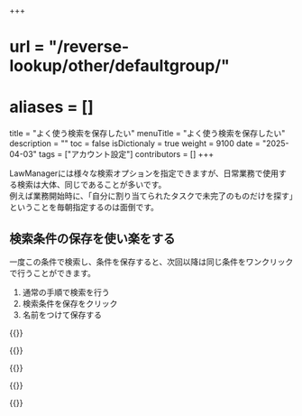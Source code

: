 +++
# url = "/reverse-lookup/other/defaultgroup/"
# aliases = []
title = "よく使う検索を保存したい"
menuTitle = "よく使う検索を保存したい"
description = ""
toc = false
isDictionaly = true
weight = 9100
date = "2025-04-03"
tags = ["アカウント設定"]
contributors = []
+++

LawManagerには様々な検索オプションを指定できますが、日常業務で使用する検索は大体、同じであることが多いです。  
例えば業務開始時に、「自分に割り当てられたタスクで未完了のものだけを探す」ということを毎朝指定するのは面倒です。  

## 検索条件の保存を使い楽をする

一度この条件で検索し、条件を保存すると、次回以降は同じ条件をワンクリックで行うことができます。


1. 通常の手順で検索を行う
2. 検索条件を保存をクリック
3. 名前をつけて保存する

{{<iTablet filename="img/query1" msg="条件を指定して検索を開始する"  alice="ok">}}

{{<nextArrow>}}

{{<iTablet filename="img/query2" msg="条件の保存をクリック・名前をつける"  alice="ok">}}

{{<nextArrow>}}

{{<iTablet filename="img/query3" msg="次回からワンクリックで検索ができる"  alice="ok">}}

